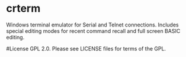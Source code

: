 # crterm
Windows terminal emulator for Serial and Telnet connections.
Includes special editing modes for recent command recall and full screen BASIC editing. 

#License
GPL 2.0. Please see LICENSE files for terms of the GPL.
